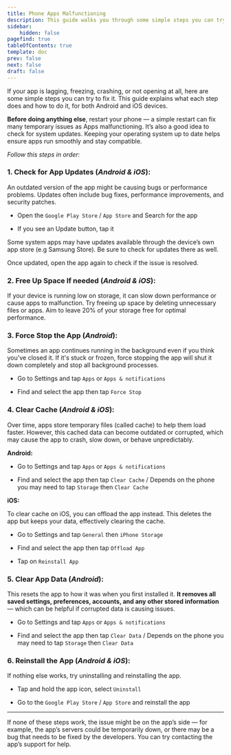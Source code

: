 ```yaml
---
title: Phone Apps Malfunctioning
description: This guide walks you through some simple steps you can try to fix malfunctioning phone apps!
sidebar:
    hidden: false
pagefind: true
tableOfContents: true
template: doc
prev: false
next: false
draft: false
---
```


If your app is lagging, freezing, crashing, or not opening at all, here are some simple steps you can try to fix it. This guide explains what each step does and how to do it, for both Android and iOS devices.

**Before doing anything else**, restart your phone — a simple restart can fix many temporary issues as Apps malfunctioning. It’s also a good idea to check for system updates. Keeping your operating system up to date helps ensure apps run smoothly and stay compatible.

*Follow this steps in order:*

### 1. Check for App Updates (*Android & iOS*):
An outdated version of the app might be causing bugs or performance problems. Updates often include bug fixes, performance improvements, and security patches.

- Open the `Google Play Store` / `App Store` and Search for the app

- If you see an Update button, tap it

Some system apps may have updates available through the device’s own app store (e.g Samsung Store). Be sure to check for updates there as well.

Once updated, open the app again to check if the issue is resolved.

### 2. Free Up Space If needed (*Android & iOS*):

If your device is running low on storage, it can slow down performance or cause apps to malfunction. Try freeing up space by deleting unnecessary files or apps. Aim to leave 20% of your storage free for optimal performance.

### 3. Force Stop the App (*Android*):
Sometimes an app continues running in the background even if you think you've closed it. If it's stuck or frozen, force stopping the app will shut it down completely and stop all background processes.

- Go to Settings and tap `Apps` or `Apps & notifications`

- Find and select the app then tap `Force Stop`

### 4. Clear Cache (*Android & iOS*):
Over time, apps store temporary files (called cache) to help them load faster. However, this cached data can become outdated or corrupted, which may cause the app to crash, slow down, or behave unpredictably.

**Android:**

- Go to Settings and tap `Apps` or `Apps & notifications`

- Find and select the app then tap `Clear Cache` / Depends on the phone you may need to tap `Storage` then `Clear Cache`

**iOS:**

To clear cache on iOS, you can offload the app instead. This deletes the app but keeps your data, effectively clearing the cache.

- Go to Settings and tap `General` then `iPhone Storage`

- Find and select the app then tap `Offload App`

- Tap on `Reinstall App`

### 5. Clear App Data (*Android*):
This resets the app to how it was when you first installed it. **It removes all saved settings, preferences, accounts, and any other stored information** — which can be helpful if corrupted data is causing issues.

- Go to Settings and tap `Apps` or `Apps & notifications`

- Find and select the app then tap `Clear Data` / Depends on the phone you may need to tap `Storage` then `Clear Data`

### 6. Reinstall the App (*Android & iOS*):
If nothing else works, try uninstalling and reinstalling the app.

- Tap and hold the app icon, select `Uninstall`

- Go to the `Google Play Store` / `App Store` and reinstall the app

---

If none of these steps work, the issue might be on the app’s side — for example, the app’s servers could be temporarily down, or there may be a bug that needs to be fixed by the developers. You can try contacting the app’s support for help.

